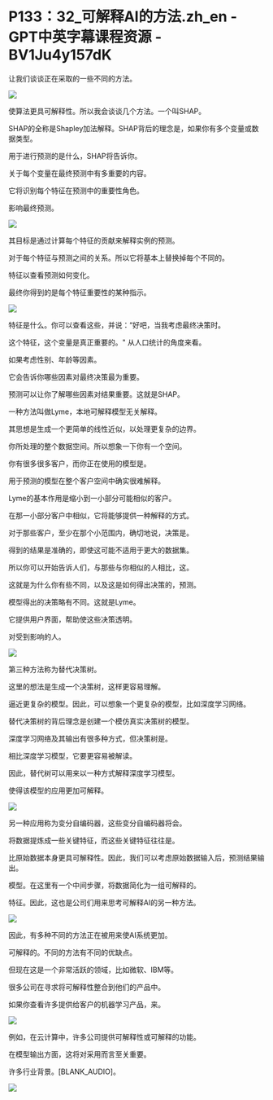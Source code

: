 # P133：32_可解释AI的方法.zh_en - GPT中英字幕课程资源 - BV1Ju4y157dK

让我们谈谈正在采取的一些不同的方法。

![](img/cee91f9e6017b3ae1e6f69a55777d712_1.png)

使算法更具可解释性。所以我会谈谈几个方法。一个叫SHAP。

SHAP的全称是Shapley加法解释。SHAP背后的理念是，如果你有多个变量或数据类型。

用于进行预测的是什么，SHAP将告诉你。

关于每个变量在最终预测中有多重要的内容。

它将识别每个特征在预测中的重要性角色。

影响最终预测。

![](img/cee91f9e6017b3ae1e6f69a55777d712_3.png)

其目标是通过计算每个特征的贡献来解释实例的预测。

对于每个特征与预测之间的关系。所以它将基本上替换掉每个不同的。

特征以查看预测如何变化。

最终你得到的是每个特征重要性的某种指示。

![](img/cee91f9e6017b3ae1e6f69a55777d712_5.png)

特征是什么。你可以查看这些，并说：“好吧，当我考虑最终决策时。

这个特征，这个变量是真正重要的。" 从人口统计的角度来看。

如果考虑性别、年龄等因素。

它会告诉你哪些因素对最终决策最为重要。

预测可以让你了解哪些因素对结果重要。这就是SHAP。

一种方法叫做Lyme，本地可解释模型无关解释。

其思想是生成一个更简单的线性近似，以处理更复杂的边界。

你所处理的整个数据空间。所以想象一下你有一个空间。

你有很多很多客户，而你正在使用的模型是。

用于预测的模型在整个客户空间中确实很难解释。

Lyme的基本作用是缩小到一小部分可能相似的客户。

在那一小部分客户中相似，它将能够提供一种解释的方式。

对于那些客户，至少在那个小范围内，确切地说，决策是。

得到的结果是准确的，即使这可能不适用于更大的数据集。

所以你可以开始告诉人们，与那些与你相似的人相比，这。

这就是为什么你有些不同，以及这是如何得出决策的，预测。

模型得出的决策略有不同。这就是Lyme。

它提供用户界面，帮助使这些决策透明。

对受到影响的人。

![](img/cee91f9e6017b3ae1e6f69a55777d712_7.png)

第三种方法称为替代决策树。

这里的想法是生成一个决策树，这样更容易理解。

逼近更复杂的模型。因此，可以想象一个更复杂的模型，比如深度学习网络。

替代决策树的背后理念是创建一个模仿真实决策树的模型。

深度学习网络及其输出有很多种方式，但决策树是。

相比深度学习模型，它要更容易被解读。

因此，替代树可以用来以一种方式解释深度学习模型。

使得该模型的应用更加可解释。

![](img/cee91f9e6017b3ae1e6f69a55777d712_9.png)

另一种应用称为变分自编码器，这些变分自编码器将会。

将数据提炼成一些关键特征，而这些关键特征往往是。

比原始数据本身更具可解释性。因此，我们可以考虑原始数据输入后，预测结果输出。

模型。在这里有一个中间步骤，将数据简化为一组可解释的。

特征。因此，这也是公司们用来思考可解释AI的另一种方法。

![](img/cee91f9e6017b3ae1e6f69a55777d712_11.png)

因此，有多种不同的方法正在被用来使AI系统更加。

可解释的。不同的方法有不同的优缺点。

但现在这是一个非常活跃的领域，比如微软、IBM等。

很多公司在寻求将可解释性整合到他们的产品中。

如果你查看许多提供给客户的机器学习产品，来。

![](img/cee91f9e6017b3ae1e6f69a55777d712_13.png)

例如，在云计算中，许多公司提供可解释性或可解释的功能。

在模型输出方面，这将对采用而言至关重要。

许多行业背景。[BLANK_AUDIO]。

![](img/cee91f9e6017b3ae1e6f69a55777d712_15.png)
